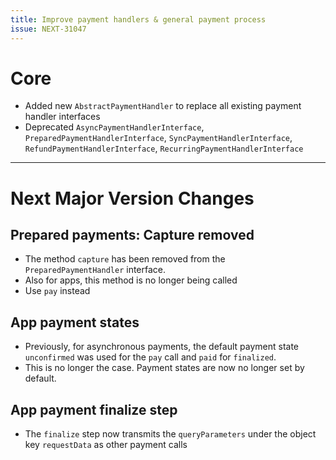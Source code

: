 ```yaml
---
title: Improve payment handlers & general payment process
issue: NEXT-31047
---
```

# Core
* Added new `AbstractPaymentHandler` to replace all existing payment handler interfaces
* Deprecated `AsyncPaymentHandlerInterface`, `PreparedPaymentHandlerInterface`, `SyncPaymentHandlerInterface`, `RefundPaymentHandlerInterface`, `RecurringPaymentHandlerInterface`
___
# Next Major Version Changes
## Prepared payments: Capture removed
* The method `capture` has been removed from the `PreparedPaymentHandler` interface.
* Also for apps, this method is no longer being called
* Use `pay` instead

## App payment states
* Previously, for asynchronous payments, the default payment state `unconfirmed` was used for the `pay` call and `paid` for `finalized`.
* This is no longer the case. Payment states are now no longer set by default.

## App payment finalize step
* The `finalize` step now transmits the `queryParameters` under the object key `requestData` as other payment calls
